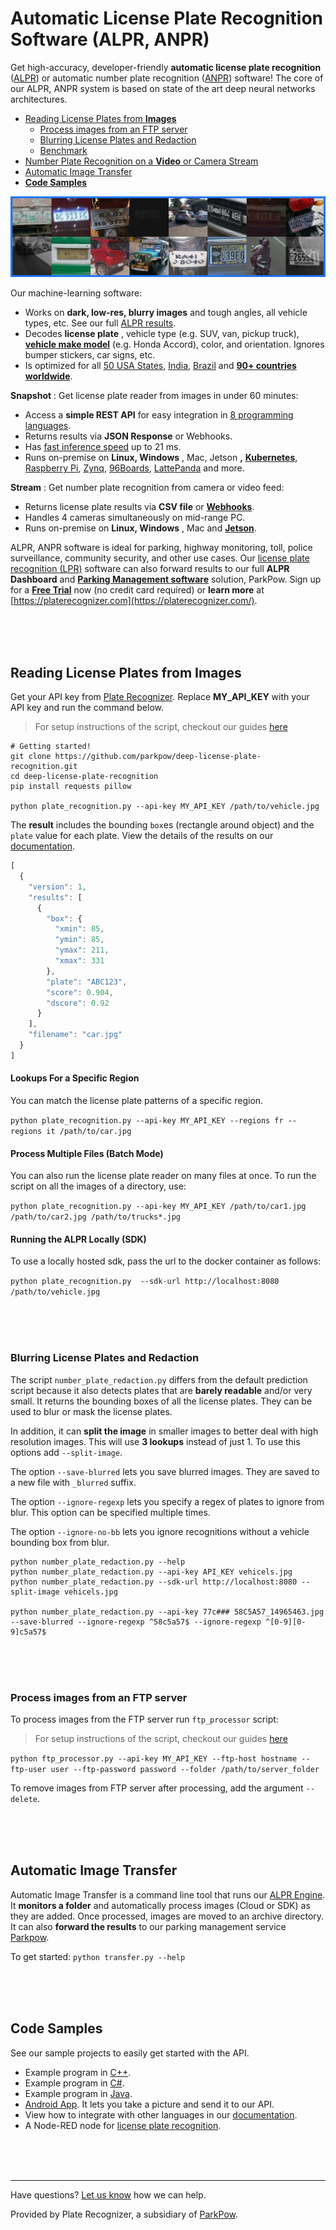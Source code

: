 # Automatic License Plate Recognition Software (ALPR, ANPR)

Get high-accuracy, developer-friendly **automatic license plate recognition** ([ALPR](https://platerecognizer.com/?utm_source=github&amp;utm_medium=website)) or automatic number plate recognition ([ANPR](https://platerecognizer.com/?utm_source=github&amp;utm_medium=website)) software! The core of our ALPR, ANPR system is based on state of the art deep neural networks architectures.
- [Reading License Plates from **Images**](#reading-license-plates-from-images)
  - [Process images from an FTP server](#process-images-from-an-ftp-server)
  - [Blurring License Plates and Redaction](#blurring-license-plates-and-redaction)
  - [Benchmark](benchmark.md)
- [Number Plate Recognition on a **Video** or Camera Stream](https://platerecognizer.com/stream/?utm_source=github&utm_medium=website)
- [Automatic Image Transfer](#automatic-image-transfer)
- [**Code Samples**](#code-samples)

<p align="center">
  <img src="assets/plate-grid.jpeg">
</p>

Our machine-learning software:
  - Works on **dark, low-res, blurry images** and tough angles, all vehicle types, etc.  See our full [ALPR results](https://platerecognizer.com/alpr-results/?utm_source=github&amp;utm_medium=website).
  - Decodes **license plate** , vehicle type (e.g. SUV, van, pickup truck), [**vehicle make model**](https://platerecognizer.com/vehicle-make-model-recognition-with-color/?utm_source=github&amp;utm_medium=website) (e.g. Honda Accord), color, and orientation. Ignores bumper stickers, car signs, etc.
  - Is optimized for all [50 USA States](https://platerecognizer.com/alpr-for-usa/?utm_source=github&amp;utm_medium=website), [India](https://platerecognizer.com/anpr-for-india?utm_source=github&amp;utm_medium=website), [Brazil](https://platerecognizer.com/anpr-for-brazil/?utm_source=github&amp;utm_medium=website) and [**90+ countries worldwide**](https://platerecognizer.com/countries/?utm_source=github&amp;utm_medium=website).

**Snapshot** : Get license plate reader from images in under 60 minutes:
- Access a **simple REST API** for easy integration in [8 programming languages](http://docs.platerecognizer.com/?utm_source=github&amp;utm_medium=website).
- Returns results via **JSON Response** or Webhooks.
- Has [fast inference speed](https://platerecognizer.com/snapshot/#speeds) up to 21 ms.
- Runs on-premise on **Linux, Windows** , Mac, Jetson **,** [**Kubernetes**](https://platerecognizer.com/anpr-on-kubernetes/?utm_source=github&amp;utm_medium=website), [Raspberry Pi](https://platerecognizer.com/anpr-on-raspberry-pi/?utm_source=github&amp;utm_medium=website), [Zynq](https://platerecognizer.com/alpr-for-xilinx-zynq/?utm_source=github&amp;utm_medium=website), [96Boards](https://platerecognizer.com/alpr-for-96boards/?utm_source=github&amp;utm_medium=website), [LattePanda](https://platerecognizer.com/anpr-on-lattepanda/?utm_source=github&amp;utm_medium=website) and more.

**Stream** : Get number plate recognition from camera or video feed:
- Returns license plate results via **CSV file** or [**Webhooks**](https://platerecognizer.com/alpr-webhooks/?utm_source=github&amp;utm_medium=website).
- Handles 4 cameras simultaneously on mid-range PC.
- Runs on-premise on **Linux, Windows** , Mac and [**Jetson**](https://platerecognizer.com/alpr-on-nvidia-jetson-devices/?utm_source=github&amp;utm_medium=website).

ALPR, ANPR software is ideal for parking, highway monitoring, toll, police surveillance, community security, and other use cases. Our [license plate recognition (LPR)](https://platerecognizer.com/snapshot/?utm_source=github&amp;utm_medium=website) software can also forward results to our full **ALPR Dashboard** and [**Parking Management software**](https://parkpow.com/?utm_source=github&amp;utm_medium=website) solution, ParkPow. Sign up for a [**Free Trial**](https://app.platerecognizer.com/accounts/signup/?utm_source=github&amp;utm_medium=website) now (no credit card required) or **learn more** at [https://platerecognizer.com](https://platerecognizer.com/).

<br><br><br>

## Reading License Plates from Images

Get your API key from [Plate Recognizer](https://platerecognizer.com/?utm_source=github&utm_medium=website). Replace **MY_API_KEY** with your API key and run the command below.
> For setup instructions of the script, checkout our guides [here](https://guides.platerecognizer.com/docs/snapshot/bulk-processing#images-in-a-local-folder)
```
# Getting started!
git clone https://github.com/parkpow/deep-license-plate-recognition.git
cd deep-license-plate-recognition
pip install requests pillow

python plate_recognition.py --api-key MY_API_KEY /path/to/vehicle.jpg
```

The **result** includes the bounding `box`es (rectangle around object) and the `plate` value for each plate. View the details of the results on our [documentation](http://docs.platerecognizer.com/#license-plate-recognition).

```javascript
[
  {
    "version": 1,
    "results": [
      {
        "box": {
          "xmin": 85,
          "ymin": 85,
          "ymax": 211,
          "xmax": 331
        },
        "plate": "ABC123",
        "score": 0.904,
        "dscore": 0.92
      }
    ],
    "filename": "car.jpg"
  }
]
```


#### Lookups For a Specific Region

You can match the license plate patterns of a specific region.

`python plate_recognition.py --api-key MY_API_KEY --regions fr --regions it /path/to/car.jpg`



#### Process Multiple Files (Batch Mode)

You can also run the license plate reader on many files at once. To run the script on all the images of a directory, use:

`python plate_recognition.py --api-key MY_API_KEY /path/to/car1.jpg /path/to/car2.jpg /path/to/trucks*.jpg`


#### Running the ALPR Locally (SDK)

To use a locally hosted sdk, pass the url to the docker container as follows:

`python plate_recognition.py  --sdk-url http://localhost:8080 /path/to/vehicle.jpg`

<br><br><br>

### Blurring License Plates and Redaction

The script `number_plate_redaction.py` differs from the default prediction script because it also detects plates that are **barely readable** and/or very small. It returns the bounding boxes of all the license plates. They can be used to blur or mask the license plates.

In addition, it can **split the image** in smaller images to better deal with high resolution images. This will use **3 lookups** instead of just 1. To use this options add `--split-image`.

The option `--save-blurred` lets you save blurred images. They are saved to a new file with `_blurred` suffix.

The option `--ignore-regexp` lets you specify a regex of plates to ignore from blur. This option can be specified multiple times.

The option `--ignore-no-bb` lets you ignore recognitions without a vehicle bounding box from blur.

```
python number_plate_redaction.py --help
python number_plate_redaction.py --api-key API_KEY vehicels.jpg
python number_plate_redaction.py --sdk-url http://localhost:8080 --split-image vehicels.jpg

python number_plate_redaction.py --api-key 77c### 58C5A57_14965463.jpg --save-blurred --ignore-regexp ^58c5a57$ --ignore-regexp ^[0-9][0-9]c5a57$

```

<br><br><br>

### Process images from an FTP server

To process images from the FTP server run `ftp_processor` script:
> For setup instructions of the script, checkout our guides [here](https://guides.platerecognizer.com/docs/snapshot/bulk-processing#images-on-an-ftp-server)

`python ftp_processor.py --api-key MY_API_KEY --ftp-host hostname --ftp-user user --ftp-password password --folder /path/to/server_folder`

To remove images from FTP server after processing, add the argument `--delete`.

<br><br><br>

## Automatic Image Transfer

Automatic Image Transfer is a command line tool that runs our [ALPR Engine](https://platerecognizer.com). It **monitors a folder** and automatically process images (Cloud or SDK) as they are added. Once processed, images are moved to an archive directory. It can also **forward the results** to our parking management service [Parkpow](https://parkpow.com/?utm_source=github&utm_medium=website).

To get started: `python transfer.py --help`

<br><br><br>

## Code Samples

See our sample projects to easily get started with the API.
- Example program in [C++](cpp/).
- Example program in [C#](csharp/).
- Example program in [Java](java/).
- [Android App](https://github.com/parkpow/alpr-anpr-android). It lets you take a picture and send it to our API.
- View how to integrate with other languages in our [documentation](http://docs.platerecognizer.com/#introduction).
- A Node-RED node for [license plate recognition](https://github.com/parkpow/node-red-contrib-plate-recognizer).

<br><br><br>

---
Have questions?  [Let us know](https://platerecognizer.com/contact?utm_source=github&utm_medium=website) how we can help.

Provided by Plate Recognizer, a subsidiary of [ParkPow](https://parkpow.com/?utm_source=github&utm_medium=website).
